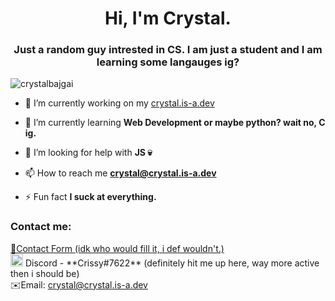 <h1 align="center">Hi, I'm Crystal.</h1>
<h3 align="center">Just a random guy intrested in CS. I am just a student and I am learning some langauges ig?</h3>

<p align="left"> <img src="https://komarev.com/ghpvc/?username=crystalbajgai&label=Profile%20views&color=0e75b6&style=flat" alt="crystalbajgai" /> </p>

- 🔭 I’m currently working on my <a href="https://crystal.is-a.dev/" target="_blank">crystal.is-a.dev</a>

- 🌱 I’m currently learning **Web Development or maybe python? wait no, C ig.**

- 🤝 I’m looking for help with **JS 💀**

- 📫 How to reach me **crystal@crystal.is-a.dev**

- ⚡ Fun fact **I suck at everything.**

<h3 align="left">Contact me:</h3>
<p align="left">
<a href="https://crystal.is-a.dev/" target="_blank"> 📃Contact Form (idk who would fill it, i def wouldn't.) </a> <br>
<img src = "https://user-images.githubusercontent.com/66400444/210599484-1c7ce6bc-733c-4579-97a5-f1d3092c69e8.png" alt="discord emoji" width="20px" height="20px" />
 Discord - **Crissy#7622** (definitely hit me up here, way more active then i should be)<br>
 ✉️Email: <a href="mailto:crystal@crystal.is-a.dev" id="mail">crystal@crystal.is-a.dev</a><br>
</p>
